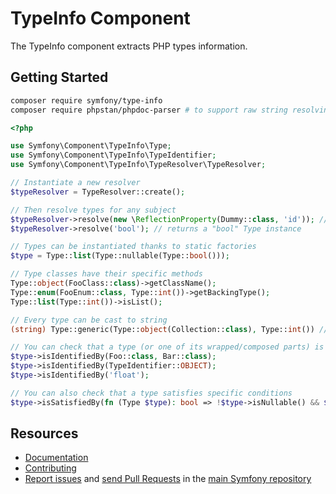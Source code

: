 TypeInfo Component
==================

The TypeInfo component extracts PHP types information.

Getting Started
---------------

```bash
composer require symfony/type-info
composer require phpstan/phpdoc-parser # to support raw string resolving
```

```php
<?php

use Symfony\Component\TypeInfo\Type;
use Symfony\Component\TypeInfo\TypeIdentifier;
use Symfony\Component\TypeInfo\TypeResolver\TypeResolver;

// Instantiate a new resolver
$typeResolver = TypeResolver::create();

// Then resolve types for any subject
$typeResolver->resolve(new \ReflectionProperty(Dummy::class, 'id')); // returns an "int" Type instance
$typeResolver->resolve('bool'); // returns a "bool" Type instance

// Types can be instantiated thanks to static factories
$type = Type::list(Type::nullable(Type::bool()));

// Type classes have their specific methods
Type::object(FooClass::class)->getClassName();
Type::enum(FooEnum::class, Type::int())->getBackingType();
Type::list(Type::int())->isList();

// Every type can be cast to string
(string) Type::generic(Type::object(Collection::class), Type::int()) // returns "Collection<int>"

// You can check that a type (or one of its wrapped/composed parts) is identified by one of some identifiers.
$type->isIdentifiedBy(Foo::class, Bar::class);
$type->isIdentifiedBy(TypeIdentifier::OBJECT);
$type->isIdentifiedBy('float');

// You can also check that a type satisfies specific conditions
$type->isSatisfiedBy(fn (Type $type): bool => !$type->isNullable() && $type->isIdentifiedBy(TypeIdentifier::INT));
```

Resources
---------
 * [Documentation](https://symfony.com/doc/current/components/type_info.html)
 * [Contributing](https://symfony.com/doc/current/contributing/index.html)
 * [Report issues](https://github.com/symfony/symfony/issues) and
   [send Pull Requests](https://github.com/symfony/symfony/pulls)
   in the [main Symfony repository](https://github.com/symfony/symfony)
